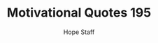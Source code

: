 ---
image: /assets/img/mq/mq_195_gogh.png
title: Motivational Quotes 195
categories:
  - Motivational Quotes
author: Hope Staff
notes: Motivational Quotes 195
embed: >-
  EMBED_GOES_HERE
transcript: >-
  SOME LINES OF TEXT START HERE
---